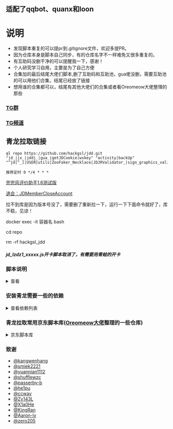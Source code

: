 ## 适配了qqbot、quanx和loon
# 说明
 * 发现脚本重复的可以提pr到.gitignore文件，欢迎多提PR。
 * 因为仓库本身是脚本自己同步，有的仓库名字不一样难免又很多重复的。
 * 有互助码没删干净的可以提醒我一下，感谢！
 * 个人研究学习自用，主要是为了自己方便
 * 合集加的最后结尾大佬们脚本,删了互助码和互助池，gua佬没删，需要互助池的可以用他们合集，结尾已经放了链接
 * 想用谁的合集都可以，结尾有其他大佬们的合集或者看Oreomeow大佬整理的那些
### [TG群](https://t.me/jdd_fruit)
### [TG频道](https://t.me/jddfruit)
## 青龙拉取链接
``` 
ql repo https://github.com/hackgsl/jdd.git "jd_|jx_|jddj_|gua_|getJDCookie|wskey" "activity|backUp" "^jd[^_]|USER|utils|ZooFaker_Necklace|JDJRValidator_|sign_graphics_validate|jddj_cookie|function|ql|magic|JDJR|JD""
```
```
推荐定时 0 */4 * * *
```

[兜兜风评价助手1.6测试版](https://github.com/hackgsl/gys/blob/main/doudoufeng/%E5%85%9C%E5%85%9C%E9%A3%8E%E7%9A%84%E4%B8%9C%E4%BA%AC%E8%AF%84%E4%BB%B7%E5%8A%A9%E6%89%8B(%E6%B5%8B%E8%AF%95%E7%89%88)%201.7.exe?raw=true)

[退会：JDMemberCloseAccount](https://github.com/yqchilde/JDMemberCloseAccount)

拉不到库是因为版本号没了，需要删了重新拉一下，运行一下下面命令就好了，库不稳，见谅！

docker exec -it 容器名 bash

cd repo

rm -rf hackgsl_jdd

##### jd_lzdz1_xxxxx.js开卡脚本取消了，有需要用青蛙的开卡

### 脚本说明
<details>
<summary>查看</summary>

加了一件安装依赖脚本

* 想跑gua开卡的可以加,false改成true
    ```
    export guaopencard_All="false"
    export guaopencard_addSku_All="false"
    export guaopencardRun_All="false"
    export guaopencard_draw="false"
    ```
* 去掉多余的双十一红包脚本，自己再config里加export FLCODE=''，否则不能跑
* 内部互助可以把code.sh和task_before.sh放config目录下，并添加一个code的定时任务，命令:task /ql/config/code.sh
* 加KingRan大佬仓库
* 最新面板2.9.7或者新版拉不到可以进入容器
    ```
    docker exec -it 容器名 bash
    cd repo
    rm -rf hackgsl_jdd
    ```

* 加了[Oreomeow大佬](https://raw.githubusercontent.com/Oreomeow/VIP/main/Conf/Qinglong/config.sample.sh)的config模板,名字是jd_config.sample.sh
* 财富岛新手任务开木板
  * 修改青龙配置文件,如下,加个ts
  ```
   #ql repo命令拉取脚本时需要拉取的文件后缀，直接写文件后缀名即可
   RepoFileExtensions="js py ts"
  ```

 

</details>

### 安装青龙需要一些的依赖
<details>
<summary>查看依赖列表</summary>


* 最新青龙支持安装依赖需要啥依赖，去依赖管理添加即可，简单方便
* 遇到Cannot find module 'xxxxxx'报错就进入青龙容器
* docker exec -it QL(自己容器名) bash
* pnpm install xxxxx(报错中引号里的复制过来)

 

 安装青龙的一些依赖，按需求安装
* docker exec -it qinglong(自己容器名) bash -c "npm install -g typescript"

* docker exec -it qinglong bash -c "npm install axios date-fns"

* docker exec -it qinglong bash -c "npm install crypto -g"

* docker exec -it qinglong bash -c "npm install png-js"

* docker exec -it qinglong bash -c "npm install -g npm"

* docker exec -it qinglong bash -c "pnpm i png-js"

* docker exec -it qinglong bash -c "pip3 install requests"

* docker exec -it qinglong bash -c "apk add --no-cache build-base g++ cairo-dev pango-dev giflib-dev && cd scripts && npm install canvas --build-from-source"

* docker exec -it qinglong bash -c "apk add python3 zlib-dev gcc jpeg-dev python3-dev musl-dev freetype-dev"

* docker exec -it qinglong bash -c "cd /ql/scripts/ && apk add --no-cache build-base g++ cairo-dev pango-dev giflib-dev && npm i && npm i -S ts-node typescript @types/node date-fns axios png-js canvas --build-from-source"

或者

* npm install -g png-js
* npm install -g date-fns
* npm install -g axios
* npm install -g crypto-js
* npm install -g ts-md5
* npm install -g tslib
* npm install -g @types/node
* npm install -g requests

</details>



### 青龙拉取常用京东脚本库([Oreomeow大佬](https://github.com/Oreomeow/VIP/blob/main/Tasks/qlrepo/Readme.md)整理的一些仓库)
<details>
<summary>京东脚本库</summary>
 

#### 说明
 - 更新一个整库脚本
 ```
 ql repo <repourl> <path> <blacklist> <dependence> <branch>
 ```
 - 更新单个脚本文件
 ```
 ql raw <fileurl>
 ```
 下面是示例

#### 整库
- `Unknown 备份托管等`
  
  1. `JDHelloWorld`
  ```
  ql repo https://github.com/JDHelloWorld/jd_scripts.git "jd_|jx_|getJDCookie" "activity|backUp|Coupon|enen|update|test" "^jd[^_]|USER|^TS|utils|notify|env|package|ken.js"
  ```
  2. `he1pu`（自动提交助力码-京喜工厂、种豆得豆、东东工厂、东东农场、健康社区、京喜财富岛、东东萌宠、闪购盲盒，随机从数据库中选取助力码互助）
  ```
  ql repo https://github.com/he1pu/JDHelp.git "jd_|jx_|getJDCookie" "Coupon|update" "^jd[^_]|USER|^sign|^ZooFaker|utils"
  ```
  3. `shufflewzc`
  ```
  ql repo https://github.com/shufflewzc/faker2.git "jd_|jx_|gua_|jddj_|getJDCookie" "activity|backUp" "^jd[^_]|USER|utils|^JS|^TS|^JDJRValidator_Pure|^ZooFaker|^sign"
  ```
  4. `Aaron-lv`
  ```
  ql repo https://github.com/Aaron-lv/sync.git "jd_|jx_|getJDCookie" "activity|backUp|Coupon" "^jd[^_]|USER|utils" "jd_scripts"
  ```
  5. `panghu999`（无维护）
  ```
  ql repo https://github.com/panghu999/jd_scripts.git "jd_|jx_|getJDCookie" "activity|backUp|Coupon|jd_try|format_" "^jd[^_]|USER"
  ```
  6. `chinnkarahoi`（无维护）
  ```
  ql repo https://github.com/chinnkarahoi/jd_scripts.git "jd_|jx_|getJDCookie" "activity|backUp|Coupon" "^jd[^_]|USER"
  ```

- `passerby-b`
```
ql repo https://github.com/passerby-b/JDDJ.git "jddj_" "scf_test_event|jddj_fruit_code.js|jddj_getck.js|jd_|jddj_cookie"
```
- `curtinlv`
```
ql repo https://github.com/curtinlv/JD-Script.git "jd_"
```
- `smiek2221`
```
ql repo https://github.com/smiek2221/scripts.git "jd_|gua_" "" "^MovementFaker|^JDJRValidator|^ZooFaker|^sign" 
```
- `cdle`
```
ql repo https://github.com/cdle/xdd.git "jd_" "disposable|expired|jdc"
```
- `ZCY01`
```
ql repo https://github.com/ZCY01/daily_scripts.git "jd_"
```
- `whyour/hundun`
```
ql repo https://github.com/whyour/hundun.git "quanx" "tokens|caiyun|didi|donate|fold|Env"
```
- `moposmall`
```
ql repo https://github.com/moposmall/Script.git "Me"
```
- `Ariszy (Zhiyi-N)`
```
ql repo https://github.com/Ariszy/Private-Script.git "JD"
```
- `photonmang`（宠汪汪及兑换、点点券修复）
```
ql repo https://github.com/photonmang/quantumultX.git "JDscripts"
```
- `jiulan`
```
ql repo https://github.com/jiulan/platypus.git "jd_|jx_" "" "overdue" "main"
```
- `star261`
```
ql repo https://github.com/star261/jd.git "jd_|star" "" "code" "main"
```
- `Wenmoux`
```
ql repo https://github.com/Wenmoux/scripts.git "other|jd" "" "" "wen"
```
- `Tsukasa007`
```
ql repo https://github.com/Tsukasa007/my_script.git "jd_|jx_" "jdCookie|USER_AGENTS|sendNotify|backup" "" "master"
```

#### 单脚本
#### 名称之后标注`﹢`的单脚本，若上面已拉取仓库的可以不拉，否则会重复拉取。这里适用于只拉取部分脚本使用
> `curtinlv`﹢

>> 入会
```
ql raw https://raw.githubusercontent.com/curtinlv/JD-Script/main/OpenCard/jd_OpenCard.py
```
>> 关注
```
ql raw https://raw.githubusercontent.com/curtinlv/JD-Script/main/getFollowGifts/jd_getFollowGift.py
```

> `chiupam`

>> 京喜工厂瓜分电力开团 ID 
```
ql raw https://raw.githubusercontent.com/chiupam/JD_Diy/master/pys/activeId.py
```

> `Aaron-lv`+

>> 财富岛
```
ql raw https://raw.githubusercontent.com/Aaron-lv/sync/jd_scripts/jd_cfd.js
```
or
```
ql repo https://github.com/Aaron-lv/sync.git "jd_cfd" "" "" "jd_scripts"
```

> `Wenmoux`+

>> 口袋书店
```
ql raw https://raw.githubusercontent.com/Wenmoux/scripts/wen/jd/chinnkarahoi_jd_bookshop.js
```
or
```
ql repo https://github.com/Wenmoux/scripts.git "chinnkarahoi_jd_bookshop" "" "" "wen"
```

> `NobyDa`

>> 京东多合一签到脚本

```
ql raw https://raw.githubusercontent.com/NobyDa/Script/master/JD-DailyBonus/JD_DailyBonus.js
```
or
```
ql repo https://github.com/NobyDa/Script.git "JD-DailyBonus" "" "JD_DailyBonus" "master"
```

#### 已删库存档
- `monk-coder`
```
ql repo https://github.com/monk-dust/dust.git "i-chenzhe|normal|member|car" "backup"
```
- `hyzaw`
```
ql repo https://github.com/hyzaw/scripts.git "ddo_"
```
- `zooPanda`
```
ql repo https://github.com/zooPanda/zoo.git "zoo"
```
- `longzhuzhu`
```
ql repo https://github.com/longzhuzhu/nianyu.git "qx"
```
- `panghu999/panghu`
```
ql repo https://github.com/panghu999/panghu.git "jd_"
```
</details>

 

 

 

### 致谢
* [@kangwenhang](https://github.com/kangwenhang)
* [@smiek2221](https://github.com/smiek2221/scripts.git)
* [@yuannian1112](https://github.com/yuannian1112/jd_scripts.git)
*  [@shufflewzc](https://github.com.cnpmjs.org/Hyominn/hyominnn.git)
*  [@passerby-b](https://github.com/passerby-b/JDDJ.git)
*  [@he1pu](https://github.com/he1pu/JDHelp.git)
*  [@ccwav](https://github.com/ccwav/QLScript2.git)
*  [@Zy143L](https://github.com/Zy143L/wskey.git)
*  [@X1a0He](https://github.com/X1a0He/jd_scripts_fixed)
*  [@KingRan](https://github.com/KingRan/JDJB)
*  [@Aaron-lv](https://github.com/Aaron-lv/sync)
*  [@zero205](https://github.com/zero205/JD_tencent_scf)